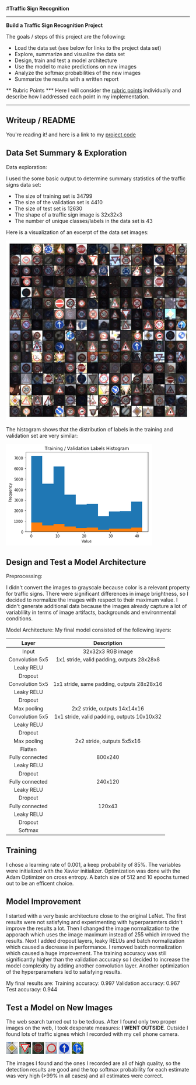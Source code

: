 #**Traffic Sign Recognition** 


---

**Build a Traffic Sign Recognition Project**

The goals / steps of this project are the following:
* Load the data set (see below for links to the project data set)
* Explore, summarize and visualize the data set
* Design, train and test a model architecture
* Use the model to make predictions on new images
* Analyze the softmax probabilities of the new images
* Summarize the results with a written report


[//]: # (Image References)

[image1]: ./writeup/signs.jpg "Images from the training dataset"
[image2]: ./writeup/labels_histogram.png "Label distibutions."
[image3]: ./my-signs/12_1.png "Traffic Sign 1"
[image4]: ./my-signs/13_1.png "Traffic Sign 1"
[image5]: ./my-signs/14_1.png "Traffic Sign 2"
[image6]: ./my-signs/15_1.png "Traffic Sign 3"
[image7]: ./my-signs/35_1.png "Traffic Sign 4"
[image8]: ./my-signs/36_1.png "Traffic Sign 5"
[image9]: ./my-signs/37_1.png "Traffic Sign 6"

** Rubric Points
*** Here I will consider the [rubric points](https://review.udacity.com/#!/rubrics/481/view) individually and describe how I addressed each point in my implementation.  

---
## Writeup / README

You're reading it! and here is a link to my [project code](https://github.com/mischastik/CarND-Traffic-Sign-Classifier-Project/blob/master/Traffic_Sign_Classifier.ipynb)

## Data Set Summary & Exploration

Data exploration:

I used the some basic output to determine summary statistics of the traffic
signs data set:

* The size of training set is 34799
* The size of the validation set is 4410
* The size of test set is 12630
* The shape of a traffic sign image is 32x32x3
* The number of unique classes/labels in the data set is 43


Here is a visualization of an excerpt of the data set images:

![Training set][image1]

The histogram shows that the distribution of labels in the training and validation set are very similar:

![Label distribution][image2]

## Design and Test a Model Architecture

Preprocessing:

I didn't convert the images to grayscale because color is a relevant property for traffic signs.
There were significant differences in image brightness, so I decided to normalize the images with respect to their maximum value.
I didn't generate additional data because the images already capture a lot of variablility in terms of image artifacts, backgrounds and environmental conditions.

Model Architecture:
My final model consisted of the following layers:

| Layer         		|     Description	        					| 
|:---------------------:|:---------------------------------------------:| 
| Input         		| 32x32x3 RGB image   							| 
| Convolution 5x5     	| 1x1 stride, valid padding, outputs 28x28x8 	|
| Leaky RELU					|												|
| Dropout					|												|
| Convolution 5x5     	| 1x1 stride, same padding, outputs 28x28x16 	|
| Leaky RELU					|												|
| Dropout					|												|
| Max pooling	      	| 2x2 stride,  outputs 14x14x16 				|
| Convolution 5x5     	| 1x1 stride, valid padding, outputs 10x10x32 	|
| Leaky RELU					|												|
| Dropout					|												|
| Max pooling	      	| 2x2 stride,  outputs 5x5x16 				|
| Flatten				|												|
| Fully connected		| 800x240        									|
| Leaky RELU					|												|
| Dropout					|												|
| Fully connected		| 240x120        									|
| Leaky RELU					|												|
| Dropout					|												|
| Fully connected		| 120x43        									|
| Leaky RELU					|												|
| Dropout					|												|
| Softmax				|         									|
 
## Training
I chose a learning rate of 0.001, a keep probability of 85%. The variables were initialized with the Xavier initializer. Optimization was done with the Adam Optimizer on cross entropy.
A batch size of 512 and 10 epochs turned out to be an efficent choice. 

## Model Improvement
 I started with a very basic architecture close to the original LeNet. The first results were not satisfying and experimenting with hyperparamters didn't improve the results a lot.
Then I changed the image normalization to the apporach which uses the image maximum instead of 255 which imroved the results.
Next I added dropout layers, leaky RELUs and batch normalization which caused a decrease in performance.
I removed batch normalization which caused a huge improvement.
The training accuracy was still significantly higher than the validation accuracy so I decided to increase the model complexity by adding another convolution layer. Another optimization of the hyperparameters led to satisfying results.

My final results are:
Training accuracy: 0.997
Validation accuracy: 0.967
Test accuracy: 0.944

## Test a Model on New Images

The web search turned out to be tedious. After I found  only two proper images on the web, I took desperate measures: **I WENT OUTSIDE**. Outside I found lots of traffic signes which I recorded with my cell phone camera. 

![sign 1][image3] ![sign 2][image4] ![sign 3][image5] 
![sign 4][image6] ![sign 5][image7] ![sign 6][image8]

The images I found and the ones I recorded are all of high quality, so the detection results are good and the top softmax probability for each estimate was very high (>99% in all cases) and all estimates were correct.

